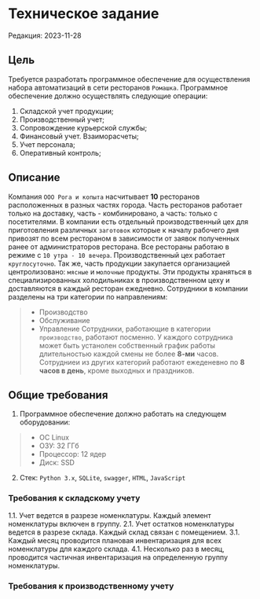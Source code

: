 # Техническое задание
Редакция: 2023-11-28

## Цель
Требуется разработать программное обеспечение для осуществления набора автоматизаций в сети ресторанов `Ромашка`.
Программное обеспечение должно осуществлять следующие операции:
1. Складской учет продукции;
2. Производственный учет;
3. Сопровождение курьерской службы;
4. Финансовый учет. Взаиморасчеты;
5. Учет персонала; 
6. Оперативный контроль;

## Описание
Компания `ООО Рога и копыта` насчитывает **10** ресторанов расположенных в разных частях города. Часть ресторанов
работает только на доставку, часть - комбинировано, а часть: только с посетителями. В компании есть отдельный
производственный цех для приготовления различных `заготовок` которые к началу рабочего дня привозят  по всем 
рестораном в зависимости  от заявок полученных ранее от администраторов ресторана.
Все рестораны работаю  в режиме с `10 утра - 10 вечера`. Производственный цех работает `круглосуточно`.
Так же, часть продукции закупается организацией центролизовано: `мясные` и `молочные` продукты. Эти продукты 
храняться  в специализированных холодильниках в производственном цеху и доставляются в каждый ресторан 
ежедневно. Сотрудники в компании разделены на три категории по направлениям:
> - Производство
> - Обслуживание
> - Управление
Сотрудники, работающие в категории `производство`, работают посменно. У каждого сотрудника может быть устанолен
собственный график работы длительностью каждой смены не более **8-ми** часов. Сотрудниеи из других
категорий работают ежеденевно по **8 часов в день**, кроме выходных и праздников.

## Общие требования
1. Программное обеспечение должно работать на следующем оборудовании:
> -  ОС Linux
> -  ОЗУ: 32 ГГб
> -  Процессор: 12 ядер
> -  Диск: SSD
2. Стек: `Python 3.x`, `SQLite`, `swagger`, `HTML`, `JavaScript`

### Требования к складскому учету
1.1. Учет ведется в разрезе номенклатуры. Каждый элемент номенклатуры включен в группу. 
2.1. Учет остатков номенклатуры ведется в разрезе склада. Каждый склад связан с помещением.
3.1. Каждый месяц проводится плановая инвентаризация для всех номенклатуры для каждого склада.
4.1. Несколько раз в месяц, проводится частичная инвентаризация на определенную группу номенклатуры.


### Требования к производственному учету
 



  





